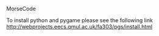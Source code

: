 MorseCode

To install python and pygame please see the following link
http://webprojects.eecs.qmul.ac.uk/fa303/pgs/install.html
